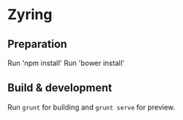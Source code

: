 # Zyring

## Preparation

Run 'npm install'
Run 'bower install'

## Build & development

Run `grunt` for building and `grunt serve` for preview.
